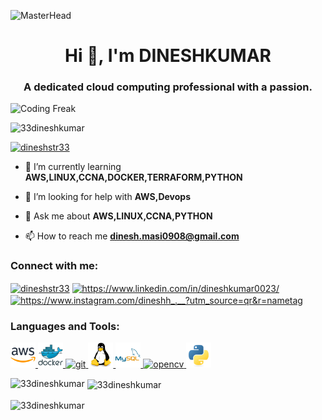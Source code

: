 ![MasterHead](https://blogs.halodoc.io/content/images/2021/03/Asset-34@2x-8.png)
<h1 align="center">Hi 👋, I'm DINESHKUMAR</h1>
<h3 align="center">A dedicated cloud computing professional with a passion.</h3>
<img src="https://images.squarespace-cdn.com/content/v1/5769fc401b631bab1addb2ab/1541580611624-TE64QGKRJG8SWAIUS7NS/coding-freak.gif" alt="Coding Freak">


<p align="left"> <img src="https://komarev.com/ghpvc/?username=33dineshkumar&label=Profile%20views&color=0e75b6&style=flat" alt="33dineshkumar" /> </p>

<p align="left"> <a href="https://twitter.com/dineshstr33" target="blank"><img src="https://img.shields.io/twitter/follow/dineshstr33?logo=twitter&style=for-the-badge" alt="dineshstr33" /></a> </p>

- 🌱 I’m currently learning **AWS,LINUX,CCNA,DOCKER,TERRAFORM,PYTHON**

- 🤝 I’m looking for help with **AWS,Devops**

- 💬 Ask me about **AWS,LINUX,CCNA,PYTHON**

- 📫 How to reach me **dinesh.masi0908@gmail.com**

<h3 align="left">Connect with me:</h3>
<p align="left">
<a href="https://twitter.com/dineshstr33" target="blank"><img align="center" src="https://raw.githubusercontent.com/rahuldkjain/github-profile-readme-generator/master/src/images/icons/Social/twitter.svg" alt="dineshstr33" height="30" width="40" /></a>
<a href="https://linkedin.com/in/https://www.linkedin.com/in/dineshkumar0023/" target="blank"><img align="center" src="https://raw.githubusercontent.com/rahuldkjain/github-profile-readme-generator/master/src/images/icons/Social/linked-in-alt.svg" alt="https://www.linkedin.com/in/dineshkumar0023/" height="30" width="40" /></a>
<a href="https://instagram.com/https://www.instagram.com/dineshh_.__?utm_source=qr&r=nametag" target="blank"><img align="center" src="https://raw.githubusercontent.com/rahuldkjain/github-profile-readme-generator/master/src/images/icons/Social/instagram.svg" alt="https://www.instagram.com/dineshh_.__?utm_source=qr&r=nametag" height="30" width="40" /></a>
</p>

<h3 align="left">Languages and Tools:</h3>
<p align="left"> <a href="https://aws.amazon.com" target="_blank" rel="noreferrer"> <img src="https://raw.githubusercontent.com/devicons/devicon/master/icons/amazonwebservices/amazonwebservices-original-wordmark.svg" alt="aws" width="40" height="40"/> </a> <a href="https://www.docker.com/" target="_blank" rel="noreferrer"> <img src="https://raw.githubusercontent.com/devicons/devicon/master/icons/docker/docker-original-wordmark.svg" alt="docker" width="40" height="40"/> </a> <a href="https://git-scm.com/" target="_blank" rel="noreferrer"> <img src="https://www.vectorlogo.zone/logos/git-scm/git-scm-icon.svg" alt="git" width="40" height="40"/> </a> <a href="https://www.linux.org/" target="_blank" rel="noreferrer"> <img src="https://raw.githubusercontent.com/devicons/devicon/master/icons/linux/linux-original.svg" alt="linux" width="40" height="40"/> </a> <a href="https://www.mysql.com/" target="_blank" rel="noreferrer"> <img src="https://raw.githubusercontent.com/devicons/devicon/master/icons/mysql/mysql-original-wordmark.svg" alt="mysql" width="40" height="40"/> </a> <a href="https://opencv.org/" target="_blank" rel="noreferrer"> <img src="https://www.vectorlogo.zone/logos/opencv/opencv-icon.svg" alt="opencv" width="40" height="40"/> </a> <a href="https://www.python.org" target="_blank" rel="noreferrer"> <img src="https://raw.githubusercontent.com/devicons/devicon/master/icons/python/python-original.svg" alt="python" width="40" height="40"/> </a> </p>

<p><img align="left" src="https://github-readme-stats.vercel.app/api/top-langs?username=33dineshkumar&show_icons=true&locale=en&layout=compact" alt="33dineshkumar" /></p>

<p>&nbsp;<img align="center" src="https://github-readme-stats.vercel.app/api?username=33dineshkumar&show_icons=true&locale=en" alt="33dineshkumar" /></p>

<p><img align="center" src="https://github-readme-streak-stats.herokuapp.com/?user=33dineshkumar&" alt="33dineshkumar" /></p>
